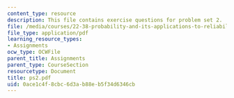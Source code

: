 ```yaml
---
content_type: resource
description: This file contains exercise questions for problem set 2.
file: /media/courses/22-38-probability-and-its-applications-to-reliability-quality-control-and-risk-assessment-fall-2005/0ace1c4f8cbc6d3ab88eb5f34d6346cb_ps2.pdf
file_type: application/pdf
learning_resource_types:
- Assignments
ocw_type: OCWFile
parent_title: Assignments
parent_type: CourseSection
resourcetype: Document
title: ps2.pdf
uid: 0ace1c4f-8cbc-6d3a-b88e-b5f34d6346cb
---
```

